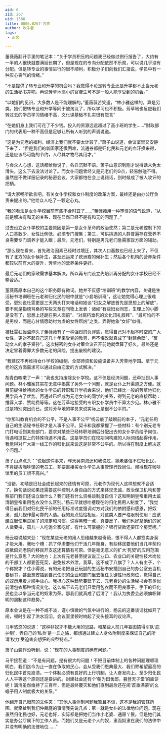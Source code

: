 ```yaml
---
aid: 6
zid: 267
uid: 1588
title: 0006.0267-包衣
author: 吹牛者
tags: 
 - 正文

---
```




  董薇薇翻开手里的笔记本：“关于学员积压的问题我已经做过例行报告了，大约有一半的人很快就要满延长期了，但是现在的专向分配依然不乐观，可以说几乎没有分配。但是转专业的事情进行的很不顺利，积极分子们向我们汇报说，学员中有一种灰心丧气的情绪。”

  “不是提供了转专业和升学的机会吗？我觉得不论是转专业还是升学都不比当元老的生活秘书差吧。再说芳草地高小的官费生可不是一般人能享受到的机会。”

  “以她们的见识，大多数人是不能理解的。”董薇薇苦笑道，“林小雅这样的，算是另类。她们把转专业和升学等同于被淘汰了，所以学习也不积极。芳草地也反应我们转过去的学员学习情绪不高，文化课基础不扎实很有怨言”

  “在她们身上我们可花了不少钱。投入的资源远远超过了高小班的学生……”财政部门的代表用一种不高但是足够让所有人听到的声调说道。

  “这是为元老的福利，经济上我们就不要太计较了。”萧子山说道，会议室里又安静下来了，“但是我们的新国家还很困难，流通券都是归化民和元老的血汗换来得，还是应该尽可能的节约，人尽其才物尽其用才。”

  与会众人心想，这话都给你说了。各自沉默不语。萧子山意识到刚才说得话未免太滑头，这么下去没法讨论了。而女仆问题曾经又是元老们的G点，轻易触碰不得。虽然是不做详细记录的秘密会议，大家都怕在会上说错话，到时候成了被人攻讦的把柄。

  “请大家畅所欲言吧。有关女仆学校和女仆制度的改革方案，最终还是由办公厅负责来提出的。”他给众人吃了一颗定心丸。

  “我的看法是女仆学校目前有些不合时宜了……”董薇薇用一种审慎的语气说道，“从前是解决有和无的关系，现在显然已经不是有和无的问题了。”

  过去设立女仆学校的主要原因是第一是女仆革命的政治使然；第二是元老控制下的人口基数少，女性比例低，必须专门搜集；第三，可供挑选的人群普遍存在营养不良需要专门调养才能入眼；最后，元老们，特别是男元老们急需家政方面的辅助。

  “那么现在看来，首先政治因素已经时过境迁，其次人口基数也已经上来了，不但有了北方的女仆候补生，甚至还运来了欧洲裔的候补生；然后各个机构的营养条件都较以前有大的提升，芳草地的营养条件更好。

  最后元老们的家政需求基本解决。所以再专门设立先培训再分配的女仆学校已经不够合适。”

  董薇薇原本自己的这个职务颇有微词。她并不反感“培训班”的教学内容，关键是生活秘书培训班在元老和归化民的眼中就是“小妾培训班”，这让她觉得心理上很难受，更别说杜雯更是三天两头打来电话和她谈“妇女之解放首先是思想上的解放”，要不就是指槐骂桑的写些文章在刊物上发表：诸如“有些妇女同志，生理上的小脚是没有了，思想上还跪在男人面前”、“对腐朽垂死的文化顶礼膜拜”、“最可怕的不是男权，而是心甘情愿助纣为虐的女性帮凶”之类。弄得她象“女奸”似得。

  被杜雯狂轰滥炸久了董薇薇有了一种强烈的负罪感，觉得自己对不起本时空的广大女性，更对不起自己这几十年来受党的教育，再不悔改就真成了“封建余孽”、“反动文人的孝子贤孙”。这次秘密的女仆对策会议召开前她就盘算了好久，最终还是决定冒着得罪大多数元老的风险，提出废校的建议。

  “我建议不再维持女仆学校的编制，全部师资和设施设备并入芳草地学园。至于元老的这方面需求可以通过自由恋爱的方式解决。”

  胡青白咳嗽了一声：“我也支持废除女仆学校。这不仅是经济问题，还牵扯到人事问题。林小雅案其实在无意中揭露了另外一个问题，就是女仆上升渠道之方便。就目前提供给待岗的女仆学员的转职和升学机会来说，他们已经比一般的芳草地归化民学员占了优势。再通过已经成为元老女仆的同学的关系，得到元老的直接帮助：推荐入学、赞助费等等。这在芳草地接受的专职女仆学员中不算太少见。林小雅不过是特别突出而已。这对芳草地的学员来说实际上是很不公平的。”

  “你那叫教育机会的不公平，不是人事不公平”杨云敲了敲眼前的本子，“元老任用自己的生活秘书任职才是人事不公平。契卡和我都掌握了一些材料：有个别元老专门打电话到某些部门，要求对某些已经转职培训后分配出去的女仆学员给予岗位、待遇和提拔上的特殊待遇不用说，这是学员们在校期间构建的人际网络起得作用。我觉得对广大第一线工作的归化民来说这是非常不公平的。所以得在制度上解决这个问题。”

  萧子山点点头：“说起这件事来，昨天吴南海还和我说过，她老婆信不过归化民，不肯提拔咖啡馆的老员工，非要直接买女仆学员从事管理行政岗位。闹得现在咖啡馆里的员工很不高兴。”

  “没错，初晴是旧社会成长起来的还情有可原，元老作为现代人这样想就不合适了。换句话说如果还需要这种控制人身自由的方式来体现忠诚，政治保卫机构和警察部门我们还设立做什么？我们还有什么资格谈制度自信？这和明朝皇帝重用太监清朝皇帝重用包衣没什么区别。”杨云早就想吐槽现在的归化民用人制度了，“我觉得目前我们对归化民干部的任用标准过度强调对方对我们的依附感和感恩，把奴隶、孤儿视作最可靠的人选。我的观点恰恰相反，对这类人要严格限制使用！应该建立起使用良家子的规定和习惯，说得黑暗一点，真要反了，我们也好拿他们的家人做要挟，孤儿一人吃饱全家吃好，有什么可掌握的？银行贷款还要压个房契呢。”

  杨云越说越来劲：“现在某些元老的用人思维越来越奇葩，恨不得人人都签卖身契才能大用。我吐个槽：抓了俘虏要他们干活几年赎身，有些移民要他们当几年契约奴抵偿元老院的移民开支这还算情有可原。但是毫无意义的扩大‘死契’的应用范围是什么意思？大的地方：上次有元老甚至提议说工业口、农业口的关键性技术岗位的干部工人都要签死契，避免技术外泄。我草，这不成了八旗了？人人有主子，个个称奴才？往小得说，有的元老把自己玩腻的生活秘书安插到自己的办公室去当机要秘书，甚至想安插到自己任职的企业和部门里去担任关键性行政岗位，觉得自己的奴隶用着才顺手放心。我担心这种趋势蔓延下去，元老身边的生活秘书会有类似前清包衣那种情况变化。这么搞下去元老们只爱用包衣而不用良家子。手下的归化民也会以争当元老的奴隶为荣。那我们就真成了后清了！我认为执委会必须旗帜鲜明的遏制这种趋势。”

  原本会议是在一种不咸不淡，谨小慎微的气氛中进行的，杨云的这番谈话犹如开了闸，顿时引起了洪水滔滔。会议室里顿时响起了交头接耳的议论声。

  马甲悠悠的说道：“这种非奴才不能大用的思路，和某些人前几年妄图搞得军队‘庇护制’，弄自己的‘私兵’是一丘之貉，都想通过建立人身依附制度来保证自己的所谓‘权力’受迫害妄想狂的典型特点。”

  萧子山装作没听到，说：“现在的人事制度的确有问题。”

  马甲接茬道：“不是有问题，是有很大的问题！不把目前体制上的各种问题理顺理明白，我们迄今为止一直在争取的民心，会从受我们恩典最大、我们寄希望最高的归化民中首先崩溃。一个体制必须有良好的上行机制，让人奋发向上。至少归化民人人平等这个原则还是要讲的。封建社会还有个‘朝为田舍郎，暮登天子堂’的画饼呢！满清虽然维持了三百年，但是最终覆灭和他们直到最后还在闹‘首重满蒙’的幺蛾子用人制度极大的关系。”

  他翻开自己眼前的文件夹：“其他人事体制问题我暂且不谈，这不是我的管辖范围。就牵扯到我们仲裁庭的事情我先说几点：第一就是女仆的法律地位问题。现在虽然归化民也好，元老也好，实际都是把她们当作小老婆、通房丫鬟。但是她们其实是办公厅属下的工作人员。而她们又是元老个人的奴，隶而奴隶在我们的法律中并没有明确的法律地位……”


